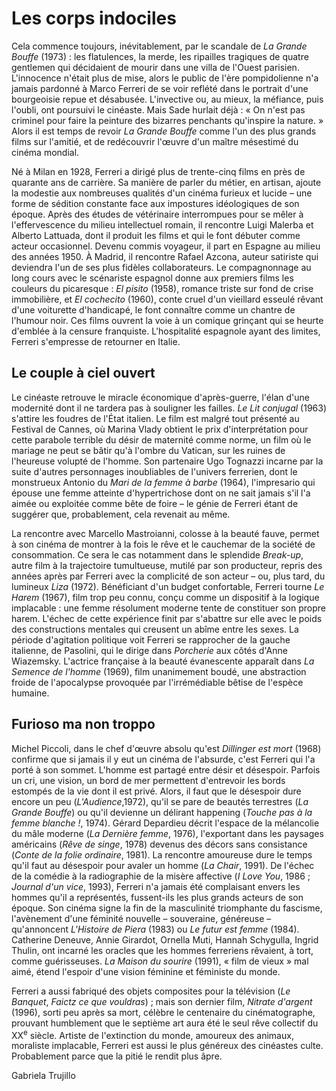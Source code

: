 # Les corps indociles

Cela commence toujours, inévitablement, par le scandale de _La Grande Bouffe_ (1973) : les flatulences, la merde, les ripailles tragiques de quatre gentlemen qui décidaient de mourir dans une villa de l'Ouest parisien. L'innocence n'était plus de mise, alors le public de l'ère pompidolienne n'a jamais pardonné à Marco Ferreri de se voir reflété dans le portrait d'une bourgeoisie repue et désabusée. L'invective ou, au mieux, la méfiance, puis l'oubli, ont poursuivi le cinéaste. Mais Sade hurlait déjà : « On n'est pas criminel pour faire la peinture des bizarres penchants qu'inspire la nature. » Alors il est temps de revoir _La Grande Bouffe_ comme l'un des plus grands films sur l'amitié, et de redécouvrir l'œuvre d'un maître mésestimé du cinéma mondial.

Né à Milan en 1928, Ferreri a dirigé plus de trente-cinq films en près de quarante ans de carrière. Sa manière de parler du métier, en artisan, ajoute la modestie aux nombreuses qualités d'un cinéma furieux et lucide – une forme de sédition constante face aux impostures idéologiques de son époque. Après des études de vétérinaire interrompues pour se mêler à l'effervescence du milieu intellectuel romain, il rencontre Luigi Malerba et Alberto Lattuada, dont il produit les films et qui le font débuter comme acteur occasionnel. Devenu commis voyageur, il part en Espagne au milieu des années 1950. À Madrid, il rencontre Rafael Azcona, auteur satiriste qui deviendra l'un de ses plus fidèles collaborateurs. Le compagnonnage au long cours avec le scénariste espagnol donne aux premiers films les couleurs du picaresque : _El pisito_ (1958), romance triste sur fond de crise immobilière, et _El cochecito_ (1960), conte cruel d'un vieillard esseulé rêvant d'une voiturette d'handicapé, le font connaître comme un chantre de l'humour noir. Ces films ouvrent la voie à un comique grinçant qui se heurte d'emblée à la censure franquiste. L'hospitalité espagnole ayant des limites, Ferreri s'empresse de retourner en Italie.

## Le couple à ciel ouvert

Le cinéaste retrouve le miracle économique d'après-guerre, l'élan d'une modernité dont il ne tardera pas à souligner les failles. _Le Lit conjugal_ (1963) s'attire les foudres de l'État italien. Le film est malgré tout présenté au Festival de Cannes, où Marina Vlady obtient le prix d'interprétation pour cette parabole terrible du désir de maternité comme norme, un film où le mariage ne peut se bâtir qu'à l'ombre du Vatican, sur les ruines de l'heureuse volupté de l'homme. Son partenaire Ugo Tognazzi incarne par la suite d'autres personnages inoubliables de l'univers ferrerien, dont le monstrueux Antonio du _Mari de la femme à barbe_ (1964), l'impresario qui épouse une femme atteinte d'hypertrichose dont on ne sait jamais s'il l'a aimée ou exploitée comme bête de foire – le génie de Ferreri étant de suggérer que, probablement, cela revenait au même.

La rencontre avec Marcello Mastroianni, colosse à la beauté fauve, permet à son cinéma de montrer à la fois le rêve et le cauchemar de la société de consommation. Ce sera le cas notamment dans le splendide _Break-up_, autre film à la trajectoire tumultueuse, mutilé par son producteur, repris des années après par Ferreri avec la complicité de son acteur – ou, plus tard, du lumineux _Liza_ (1972). Bénéficiant d'un budget confortable, Ferreri tourne _Le Harem_ (1967), film trop peu connu, conçu comme un dispositif à la logique implacable : une femme résolument moderne tente de constituer son propre harem. L'échec de cette expérience finit par s'abattre sur elle avec le poids des constructions mentales qui creusent un abîme entre les sexes. La période d'agitation politique voit Ferreri se rapprocher de la gauche italienne, de Pasolini, qui le dirige dans _Porcherie_ aux côtés d'Anne Wiazemsky. L'actrice française à la beauté évanescente apparaît dans _La Semence de l'homme_ (1969), film unanimement boudé, une abstraction froide de l'apocalypse provoquée par l'irrémédiable bêtise de l'espèce humaine.

## Furioso ma non troppo

Michel Piccoli, dans le chef d'œuvre absolu qu'est _Dillinger est mort_ (1968) confirme que si jamais il y eut un cinéma de l'absurde, c'est Ferreri qui l'a porté à son sommet. L'homme est partagé entre désir et désespoir. Parfois un cri, une vision, un bord de mer permettent d'entrevoir les bords estompés de la vie dont il est privé. Alors, il faut que le désespoir dure encore un peu (_L'Audience_,1972), qu'il se pare de beautés terrestres (_La Grande Bouffe_) ou qu'il devienne un délirant happening (_Touche pas à la femme blanche !_, 1974). Gérard Depardieu décrit l'espace de la mélancolie du mâle moderne (_La Dernière femme_, 1976), l'exportant dans les paysages américains (_Rêve de singe_, 1978) devenus des décors sans consistance (_Conte de la folie ordinaire_, 1981). La rencontre amoureuse dure le temps qu'il faut au désespoir pour avaler un homme (_La Chair_, 1991). De l'échec de la comédie à la radiographie de la misère affective (_I Love You_, 1986 ; _Journal d'un vice_, 1993), Ferreri n'a jamais été complaisant envers les hommes qu'il a représentés, fussent-ils les plus grands acteurs de son époque. Son cinéma signe la fin de la masculinité triomphante du fascisme, l'avènement d'une féminité nouvelle – souveraine, généreuse – qu'annoncent _L'Histoire de Piera_ (1983) ou _Le futur est femme_ (1984). Catherine Deneuve, Annie Girardot, Ornella Muti, Hannah Schygulla, Ingrid Thulin, ont incarné les oracles que les hommes ferreriens rêvaient, à tort, comme guérisseuses. _La Maison du sourire_ (1991), « film de vieux » mal aimé, étend l'espoir d'une vision féminine et féministe du monde.

Ferreri a aussi fabriqué des objets composites pour la télévision (_Le Banquet_, _Faictz ce que vouldras_) ; mais son dernier film, _Nitrate d'argent_ (1996), sorti peu après sa mort, célèbre le centenaire du cinématographe, prouvant humblement que le septième art aura été le seul rêve collectif du XX<sup>e</sup> siècle. Artiste de l'extinction du monde, amoureux des animaux, moraliste implacable, Ferreri est aussi le plus généreux des cinéastes culte. Probablement parce que la pitié le rendit plus âpre.

Gabriela Trujillo

